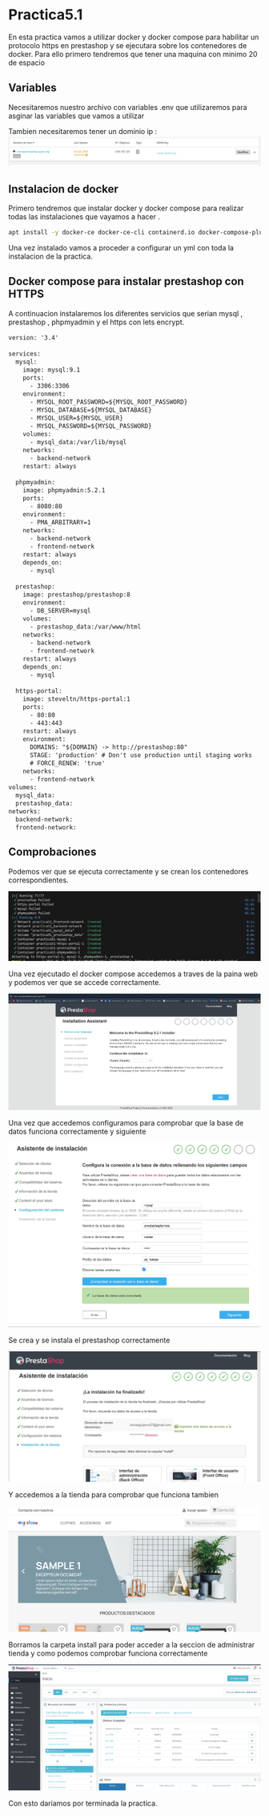 # Practica5.1
En esta practica vamos a utilizar docker y docker compose para habilitar un protocolo https en prestashop y se ejecutara sobre los contenedores de docker.
Para ello primero tendremos que tener una maquina con minimo 20 de espacio

## Variables
Necesitaremos nuestro archivo con variables .env que utilizaremos para asginar las variables que vamos a utilizar

Tambien necesitaremos tener un dominio ip :
![](imagenes/practica5.1/1.png)

## Instalacion de docker

Primero tendremos que instalar docker y docker compose para realizar todas las instalaciones que vayamos a hacer .

```bash
apt install -y docker-ce docker-ce-cli containerd.io docker-compose-plugin
```
Una vez instalado vamos a proceder a configurar un yml con toda la instalacion de la practica.

## Docker compose para instalar prestashop con HTTPS
A continuacion instalaremos los diferentes servicios que serian mysql , prestashop , phpmyadmin y el https con lets encrypt.

```YML
version: '3.4'

services:
  mysql:
    image: mysql:9.1
    ports: 
      - 3306:3306
    environment: 
      - MYSQL_ROOT_PASSWORD=${MYSQL_ROOT_PASSWORD}
      - MYSQL_DATABASE=${MYSQL_DATABASE}
      - MYSQL_USER=${MYSQL_USER}
      - MYSQL_PASSWORD=${MYSQL_PASSWORD}
    volumes: 
      - mysql_data:/var/lib/mysql
    networks: 
      - backend-network
    restart: always
  
  phpmyadmin:
    image: phpmyadmin:5.2.1
    ports:
      - 8080:80
    environment: 
      - PMA_ARBITRARY=1
    networks: 
      - backend-network
      - frontend-network
    restart: always
    depends_on: 
      - mysql

  prestashop:
    image: prestashop/prestashop:8
    environment: 
      - DB_SERVER=mysql
    volumes:
      - prestashop_data:/var/www/html
    networks: 
      - backend-network
      - frontend-network
    restart: always
    depends_on: 
      - mysql

  https-portal:
    image: steveltn/https-portal:1
    ports:
      - 80:80
      - 443:443
    restart: always
    environment:
      DOMAINS: "${DOMAIN} -> http://prestashop:80"
      STAGE: 'production' # Don't use production until staging works
      # FORCE_RENEW: 'true'
    networks:
      - frontend-network
volumes:
  mysql_data:
  prestashop_data:
networks: 
  backend-network:
  frontend-network:
```




## Comprobaciones
Podemos ver que se ejecuta correctamente y se crean los contenedores correspondientes.

![](imagenes/practica5.1/3.png)

Una vez ejecutado el docker compose accedemos a traves de la paina web y podemos ver que se accede correctamente.

![](imagenes/practica5.1/2.png)

Una vez que accedemos configuramos para comprobar que la base de datos funciona correctamente y siguiente

![](imagenes/practica5.1/5.png)

Se crea y se instala el prestashop correctamente

![](imagenes/practica5.1/6.png)

Y accedemos a la tienda para comprobar que funciona tambien

![](imagenes/practica5.1/7.png)

Borramos la carpeta install para poder acceder a la seccion de administrar tienda y como podemos comprobar funciona correctamente

![](imagenes/practica5.1/8.png)

Con esto dariamos por terminada la practica.
